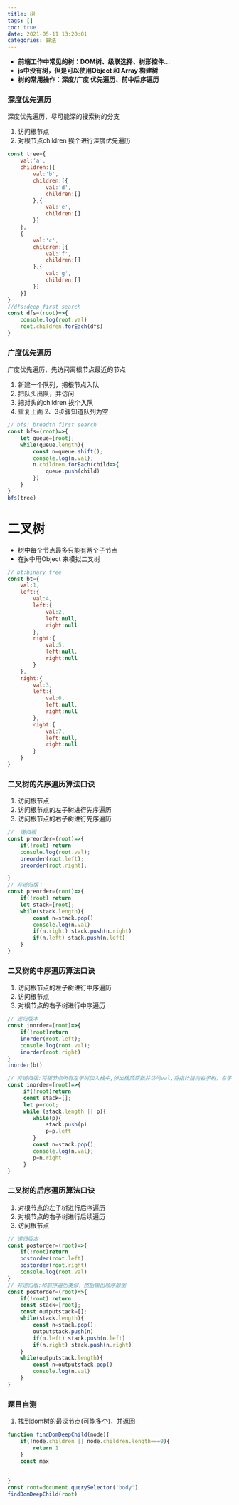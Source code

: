 ```yaml
---
title: 树
tags: []
toc: true
date: 2021-05-11 13:20:01
categories: 算法
---
```

- **前端工作中常见的树：DOM树、级联选择、树形控件...**
- **js中没有树，但是可以使用Object 和 Array 构建树**
- **树的常用操作：深度/广度 优先遍历、前中后序遍历**

### 深度优先遍历
深度优先遍历，尽可能深的搜索树的分支
1. 访问根节点
2. 对根节点children 挨个进行深度优先遍历
```js
const tree={
    val:'a',
    children:[{
        val:'b',
        children:[{
            val:'d',
            children:[]
        },{
            val:'e',
            children:[]
        }]
    },
    {
        val:'c',
        children:[{
            val:'f',
            children:[]
        },{
            val:'g',
            children:[]
        }]
    }]
}
//dfs:deep first search
const dfs=(root)=>{
    console.log(root.val)
    root.children.forEach(dfs)
}
```

### 广度优先遍历
广度优先遍历，先访问离根节点最近的节点
1. 新建一个队列，把根节点入队
2. 把队头出队，并访问
3. 把对头的children 挨个入队
4. 重复上面 2、3步骤知道队列为空

```js
// bfs: breadth first search
const bfs=(root)=>{
    let queue=[root];
    while(queue.length){
        const n=queue.shift();
        console.log(n.val);
        n.children.forEach(child=>{
            queue.push(child)
        })
    }
}
bfs(tree)
```

# 二叉树
- 树中每个节点最多只能有两个子节点
- 在js中用Object 来模拟二叉树

```js
// bt:binary tree
const bt={
    val:1,
    left:{
        val:4,
        left:{
            val:2,
            left:null,
            right:null
        },
        right:{
            val:5,
            left:null,
            right:null
        }
    },
    right:{
        val:3,
        left:{
            val:6,
            left:null,
            right:null
        },
        right:{
            val:7,
            left:null,
            right:null
        }
    }
}
```
### 二叉树的先序遍历算法口诀
1. 访问根节点
2. 访问根节点的左子树进行先序遍历  
3. 访问根节点的右子树进行先序遍历  

```js
//  递归版
const preorder=(root)=>{
    if(!root) return
    console.log(root.val);
    preorder(root.left);
    preorder(root.right);

}
// 非递归版：
const preorder=(root)=>{
    if(!root) return
    let stack=[root];
    while(stack.length){
        const n=stack.pop()
        console.log(n.val)
        if(n.right) stack.push(n.right)
        if(n.left) stack.push(n.left)
    }
}
```

### 二叉树的中序遍历算法口诀
1. 访问根节点的左子树进行中序遍历
2. 访问根节点
3. 对根节点的右子树进行中序遍历

```js
// 递归版本
const inorder=(root)=>{
    if(!root)return 
    inorder(root.left);
    console.log(root.val);
    inorder(root.right)
}
inorder(bt)

// 非递归版:将根节点所有左子树加入栈中,弹出栈顶原数并访问val,将指针指向右子树，右子树作为下一次循环的根节点
const inorder=(root)=>{
     if(!root)return 
     const stack=[];
     let p=root;
     while (stack.length || p){
        while(p){
            stack.push(p)
            p=p.left
        }
        const n=stack.pop();
        console.log(n.val);
        p=n.right
     }
}
```
### 二叉树的后序遍历算法口诀
1. 对根节点的左子树进行后序遍历  
2. 对根节点的右子树进行后续遍历  
3. 访问根节点

```js
// 递归版本
const postorder=(root)=>{
    if(!root)return
    postorder(root.left)
    postorder(root.right)
    console.log(root.val)
}
// 非递归版:和前序遍历类似，然后输出顺序颠倒
const postorder=(root)=>{
    if(!root) return
    const stack=[root];
    const outputstack=[];
    while(stack.length){
        const n=stack.pop();
        outputstack.push(n)
        if(n.left) stack.push(n.left)
        if(n.right) stack.push(n.right)
    }
    while(outputstack.length){
        const n=outputstack.pop()
        console.log(n.val)
    }
}
```


### 题目自测

1. 找到dom树的最深节点(可能多个)，并返回

```js
function findDomDeepChild(node){
    if(!node.children || node.children.length===0){
        return 1
    }
    const max
   
    
}
const root=document.querySelector('body')
findDomDeepChild(root)
```